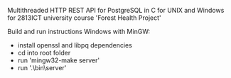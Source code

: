 Multithreaded HTTP REST API for PostgreSQL in C for UNIX and Windows
for 2813ICT university course
'Forest Health Project'

Build and run instructions
Windows with MinGW:
 - install openssl and libpq dependencies
 - cd into root folder
 - run 'mingw32-make server'
 - run '.\bin\server'

